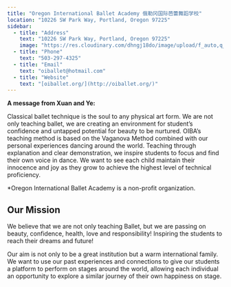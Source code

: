 ```yaml
---
title: "Oregon International Ballet Academy 俄勒冈国际芭蕾舞蹈学校"
location: "10226 SW Park Way, Portland, Oregon 97225"
sidebar:
  - title: "Address"
    text: "10226 SW Park Way, Portland, Oregon 97225"
    image: "https://res.cloudinary.com/dhngj18do/image/upload/f_auto,q_auto/v1/images/activities/oiba_qyp0cvuitq0b63olucm9"
  - title: "Phone"
    text: "503-297-4325"
  - title: "Email"
    text: "oiballet@hotmail.com"
  - title: "Website"
    text: "[oiballet.org/](http://oiballet.org/)"
---
```


**A message from Xuan and Ye:**

Classical ballet technique is the soul to any physical art form. We are not only teaching ballet, we are creating an environment for student’s confidence and untapped potential for beauty to be nurtured. OIBA’s teaching method is based on the Vaganova Method combined with our personal experiences dancing around the world. Teaching through explanation and clear demonstration, we inspire students to focus and find their own voice in dance. We want to see each child maintain their innocence and joy as they grow to achieve the highest level of technical proficiency.

\*Oregon International Ballet Academy is a non-profit organization.

## Our Mission

We believe that we are not only teaching Ballet, but we are passing on beauty, confidence, health, love and responsibility! Inspiring the students to reach their dreams and future!

Our aim is not only to be a great institution but a warm international family. We want to use our past experiences and connections to give our students a platform to perform on stages around the world, allowing each individual an opportunity to explore a similar journey of their own happiness on stage.
